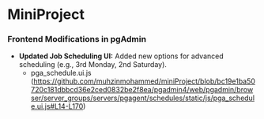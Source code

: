 # MiniProject

### Frontend Modifications in pgAdmin

- **Updated Job Scheduling UI:** Added new options for advanced scheduling (e.g., 3rd Monday, 2nd Saturday).
  - pga_schedule.ui.js (https://github.com/muhzinmohammed/miniProject/blob/bc19e1ba50720c181dbbcd36e2ced0832be2f8ea/pgadmin4/web/pgadmin/browser/server_groups/servers/pgagent/schedules/static/js/pga_schedule.ui.js#L14-L170)
